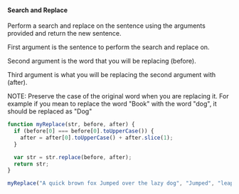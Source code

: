 #### Search and Replace

Perform a search and replace on the sentence using the arguments provided and return the new sentence.

First argument is the sentence to perform the search and replace on.

Second argument is the word that you will be replacing (before).

Third argument is what you will be replacing the second argument with (after).

NOTE: Preserve the case of the original word when you are replacing it. For example if you mean to replace the word "Book" with the word "dog", it should be replaced as "Dog"

```javascript
function myReplace(str, before, after) {
  if (before[0] === before[0].toUpperCase()) {
    after = after[0].toUpperCase() + after.slice(1);
  }

  var str = str.replace(before, after);
  return str;
}

myReplace("A quick brown fox Jumped over the lazy dog", "Jumped", "leaped");
```
